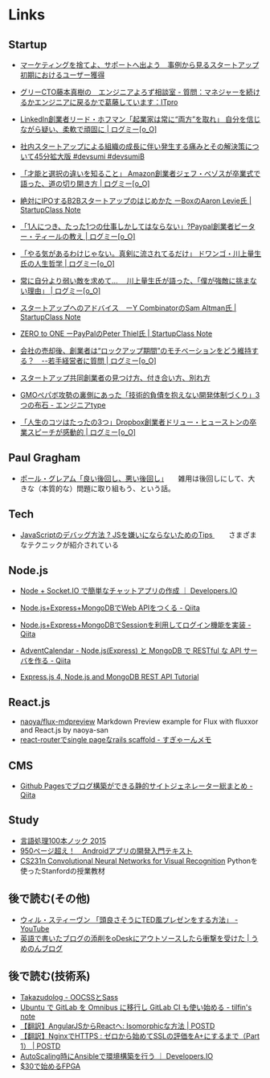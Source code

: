 # Links

## Startup

* [マーケティングを捨てよ、サポートへ出よう　事例から見るスタートアップ初期におけるユーザー獲得](http://www.slideshare.net/takaumada/throw-away-your-marketing-rally-in-the-sales-and-customer-support)
* [グリーCTO藤本真樹の　エンジニアよろず相談室 - 質問：マネジャーを続けるかエンジニアに戻るかで葛藤しています：ITpro](http://itpro.nikkeibp.co.jp/atcl/column/14/090100052/022500013/)
* [LinkedIn創業者リード・ホフマン「起業家は常に“両方”を取れ」 自分を信じながら疑い、柔軟で頑固に | ログミー[o_O]](http://logmi.jp/36553)
* [社内スタートアップによる組織の成長に伴い発生する痛みとその解決策について45分拡大版 #devsumi #devsumiB](http://www.slideshare.net/i2key/45-developers-summit-2015-devsumi-devsumib)
* [「才能と選択の違いを知ること」 Amazon創業者ジェフ・ベゾスが卒業式で語った、道の切り開き方 | ログミー[o_O]](http://logmi.jp/6726)
* [絶対にIPOするB2Bスタートアップのはじめかた ーBoxのAaron Levie氏 | StartupClass Note](http://ycschool.jp/yc12/)
* [「1人につき、たった1つの仕事しかしてはならない」?Paypal創業者ピーター・ティールの教え | ログミー[o_O]](http://logmi.jp/39767)

* [「やる気があるわけじゃない。真剣に流されてるだけ」 ドワンゴ・川上量生氏の人生哲学 | ログミー[o_O]](http://logmi.jp/39053)
* [常に自分より弱い敵を求めて…　 川上量生氏が語った、「僕が強敵に挑まない理由」 | ログミー[o_O]](http://logmi.jp/39055)

* [スタートアップへのアドバイス　ーY CombinatorのSam Altman氏 | StartupClass Note](http://ycschool.jp/startupadvice/)

* [ZERO to ONE ーPayPalのPeter Thiel氏 | StartupClass Note](http://ycschool.jp/zerotoone/)

* [会社の売却後、創業者は“ロックアップ期間”のモチベーションをどう維持する？　--若手経営者に質問 | ログミー[o_O]](http://logmi.jp/40491)

* [スタートアップ共同創業者の見つけ方、付き合い方、別れ方](http://www.slideshare.net/takaumada/how-to-find-your-best-cofounder)

* [GMOペパボ攻勢の裏側にあった「技術的負債を抱えない開発体制づくり」3つの布石 - エンジニアtype](http://engineer.typemag.jp/article/pepabo-dev)
* [「人生のコツはたったの3つ」Dropbox創業者ドリュー・ヒューストンの卒業スピーチが感動的 | ログミー[o_O]](http://logmi.jp/8845)

## Paul Gragham

* [ポール・グレアム「良い後回し、悪い後回し」](http://blog.livedoor.jp/lionfan/archives/52909819.html)　　雑用は後回しにして、大きな（本質的な）問題に取り組もう、という話。

## Tech

* [JavaScriptのデバッグ方法 ? JSを嫌いにならないためのTips ](http://postd.cc/how-to-not-hate-javascript-tips-from-the-frontline/) 　　さまざまなテクニックが紹介されている

## Node.js

* [Node + Socket.IO で簡単なチャットアプリの作成 ｜ Developers.IO](http://dev.classmethod.jp/server-side/language/node-socket-io/)
* [Node.js+Express+MongoDBでWeb APIをつくる - Qiita](http://qiita.com/itagakishintaro/items/a1519998a91061cbfb1e)
* [Node.js+Express+MongoDBでSessionを利用してログイン機能を実装 - Qiita](http://qiita.com/n0bisuke/items/2514197d8791abbc7d87)
* [AdventCalendar - Node.js(Express) と MongoDB で RESTful な API サーバを作る - Qiita](http://qiita.com/hkusu/items/9bb59541c64696b15730)

* [Express.js 4, Node.js and MongoDB REST API Tutorial](http://webapplog.com/express-js-4-node-js-and-mongodb-rest-api-tutorial/)

## React.js

* [naoya/flux-mdpreview](https://github.com/naoya/flux-mdpreview) Markdown Preview example for Flux with fluxxor and React.js by naoya-san
* [react-routerでsingle pageなrails scaffold - すぎゃーんメモ](http://d.hatena.ne.jp/sugyan/20150407/1428412140)

## CMS

* [Github Pagesでブログ構築ができる静的サイトジェネレーター総まとめ - Qiita](http://qiita.com/okmttdhr/items/82ecb0332835472e905f)
 
## Study

* [言語処理100本ノック 2015](http://www.cl.ecei.tohoku.ac.jp/nlp100/)
* [950ページ超え！　Androidアプリの開発入門テキスト](http://masatolan.com/internet/android-app-book/)
* [CS231n Convolutional Neural Networks for Visual Recognition](http://cs231n.github.io/)  Pythonを使ったStanfordの授業教材


## 後で読む(その他)

* [ウィル・スティーヴン 「頭良さそうにTED風プレゼンをする方法」 - YouTube](https://www.youtube.com/watch?v=ToJD5r2SmwI)
* [英語で書いたブログの添削をoDeskにアウトソースしたら衝撃を受けた | うめのんブログ](http://umenon.com/2015/03/23/odesk_blog/)

## 後で読む(技術系)

* [Takazudolog - OOCSSとSass](http://takazudo.github.io/blog/entry/2012-12-10-oocsssass.html)
* [Ubuntu で GitLab を Omnibus に移行し GitLab CI も使い始める - tilfin's note](http://tilfin.hatenablog.com/entry/2015/02/08/180944)
* [【翻訳】AngularJSからReactへ: Isomorphicな方法 | POSTD](http://postd.cc/from-angularjs-to-react-the-isomorphic-way/)
* [【翻訳】NginxでHTTPS : ゼロから始めてSSLの評価をA+にするまで（Part 1） | POSTD](http://postd.cc/https-on-nginx-from-zero-to-a-plus-part-1/)
* [AutoScaling時にAnsibleで環境構築を行う ｜ Developers.IO](http://dev.classmethod.jp/cloud/aws/using-ansible-at-autoscaling-launching/)
* [$30で始めるFPGA](http://www.slideshare.net/yukitakatakemura/30fpga)
